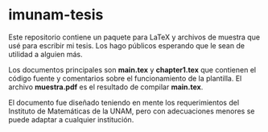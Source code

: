 # imunam-tesis
Este repositorio contiene un paquete para LaTeX y archivos de muestra que usé
para escribir mi tesis. Los hago públicos esperando que le sean de utilidad a
alguien más.

Los documentos principales son **main.tex** y **chapter1.tex** que contienen
el código fuente y comentarios sobre el funcionamiento de la plantilla. El
archivo **muestra.pdf** es el resultado de compilar **main.tex**.

El documento fue diseñado teniendo en mente los requerimientos del Instituto de
Matemáticas de la UNAM, pero con adecuaciones menores se puede adaptar a
cualquier institución.


